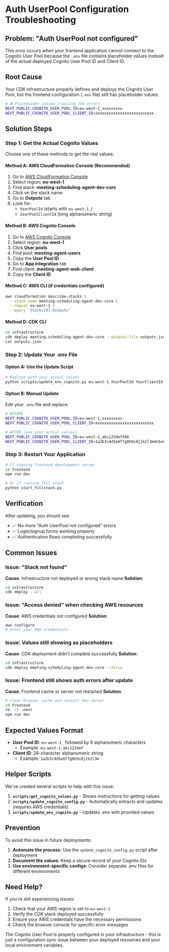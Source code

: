 # Auth UserPool Configuration Troubleshooting

## Problem: "Auth UserPool not configured"

This error occurs when your frontend application cannot connect to the Cognito User Pool because the `.env` file contains placeholder values instead of the actual deployed Cognito User Pool ID and Client ID.

## Root Cause

Your CDK infrastructure properly defines and deploys the Cognito User Pool, but the frontend configuration (`.env` file) still has placeholder values:

```bash
# ❌ Placeholder values (causing the error)
NEXT_PUBLIC_COGNITO_USER_POOL_ID=eu-west-1_xxxxxxxxx
NEXT_PUBLIC_COGNITO_USER_POOL_CLIENT_ID=xxxxxxxxxxxxxxxxxxxxxxxxxx
```

## Solution Steps

### Step 1: Get the Actual Cognito Values

Choose one of these methods to get the real values:

#### Method A: AWS CloudFormation Console (Recommended)
1. Go to [AWS CloudFormation Console](https://console.aws.amazon.com/cloudformation/)
2. Select region: **eu-west-1**
3. Find stack: **meeting-scheduling-agent-dev-core**
4. Click on the stack name
5. Go to **Outputs** tab
6. Look for:
   - `UserPoolId` (starts with `eu-west-1_`)
   - `UserPoolClientId` (long alphanumeric string)

#### Method B: AWS Cognito Console
1. Go to [AWS Cognito Console](https://console.aws.amazon.com/cognito/)
2. Select region: **eu-west-1**
3. Click **User pools**
4. Find pool: **meeting-agent-users**
5. Copy the **User Pool ID**
6. Go to **App integration** tab
7. Find client: **meeting-agent-web-client**
8. Copy the **Client ID**

#### Method C: AWS CLI (if credentials configured)
```bash
aws cloudformation describe-stacks \
  --stack-name meeting-scheduling-agent-dev-core \
  --region eu-west-1 \
  --query 'Stacks[0].Outputs'
```

#### Method D: CDK CLI
```bash
cd infrastructure
cdk deploy meeting-scheduling-agent-dev-core --outputs-file outputs.json
cat outputs.json
```

### Step 2: Update Your .env File

#### Option A: Use the Update Script
```bash
# Replace with your actual values
python scripts/update_env_cognito.py eu-west-1_YourPoolId YourClientId
```

#### Option B: Manual Update
Edit your `.env` file and replace:

```bash
# BEFORE
NEXT_PUBLIC_COGNITO_USER_POOL_ID=eu-west-1_xxxxxxxxx
NEXT_PUBLIC_COGNITO_USER_POOL_CLIENT_ID=xxxxxxxxxxxxxxxxxxxxxxxxxx

# AFTER (use your actual values)
NEXT_PUBLIC_COGNITO_USER_POOL_ID=eu-west-1_abc123def456
NEXT_PUBLIC_COGNITO_USER_POOL_CLIENT_ID=1a2b3c4d5e6f7g8h9i0j1k2l3m4n5o6p
```

### Step 3: Restart Your Application
```bash
# If running frontend development server
cd frontend
npm run dev

# Or if running full stack
python start_fullstack.py
```

## Verification

After updating, you should see:
- ✅ No more "Auth UserPool not configured" errors
- ✅ Login/signup forms working properly
- ✅ Authentication flows completing successfully

## Common Issues

### Issue: "Stack not found"
**Cause**: Infrastructure not deployed or wrong stack name
**Solution**: 
```bash
cd infrastructure
cdk deploy --all
```

### Issue: "Access denied" when checking AWS resources
**Cause**: AWS credentials not configured
**Solution**:
```bash
aws configure
# Enter your AWS credentials
```

### Issue: Values still showing as placeholders
**Cause**: CDK deployment didn't complete successfully
**Solution**:
```bash
cd infrastructure
cdk deploy meeting-scheduling-agent-dev-core --force
```

### Issue: Frontend still shows auth errors after update
**Cause**: Frontend cache or server not restarted
**Solution**:
```bash
# Clear browser cache and restart dev server
cd frontend
rm -rf .next
npm run dev
```

## Expected Values Format

- **User Pool ID**: `eu-west-1_` followed by 9 alphanumeric characters
  - Example: `eu-west-1_abc123def`
- **Client ID**: 26-character alphanumeric string
  - Example: `1a2b3c4d5e6f7g8h9i0j1k2l3m`

## Helper Scripts

We've created several scripts to help with this issue:

1. **`scripts/get_cognito_values.py`** - Shows instructions for getting values
2. **`scripts/update_cognito_config.py`** - Automatically extracts and updates (requires AWS credentials)
3. **`scripts/update_env_cognito.py`** - Updates .env with provided values

## Prevention

To avoid this issue in future deployments:

1. **Automate the process**: Use the `update_cognito_config.py` script after deployment
2. **Document the values**: Keep a secure record of your Cognito IDs
3. **Use environment-specific configs**: Consider separate .env files for different environments

## Need Help?

If you're still experiencing issues:

1. Check that your AWS region is set to `eu-west-1`
2. Verify the CDK stack deployed successfully
3. Ensure your AWS credentials have the necessary permissions
4. Check the browser console for specific error messages

The Cognito User Pool is properly configured in your infrastructure - this is just a configuration sync issue between your deployed resources and your local environment variables.